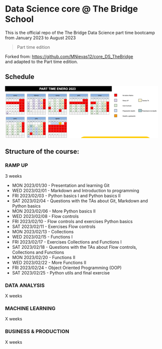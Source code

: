 # Data Science core @ The Bridge School

This is the official repo of the The Bridge Data Science part time bootcamp from January 2023 to August 2023
> Part time edition

Forked from: https://github.com/MNievas12/core_DS_TheBridge  
and adapted to the Part time edition.

Schedule
--------------------------

![schedule](img/schedule-ds-pt-202301.png "Schedule")

Structure of the course:
------------------------  

### RAMP UP
3 weeks 

* MON 2023/01/30 - Presentation and learning Git
* WED 2023/02/01 - Markdown and Introduction to programming
* FRI 2023/02/03 - Python basics I and Python basics II
* SAT 2023/02/04 - Questions with the TAs about Git, Markdown and Python basics
* MON 2023/02/06 - More Python basics II
* WED 2023/02/08 - Flow controls
* FRI 2023/02/10 - Flow controls and exercises Python basics 
* SAT 2023/02/11 - Exercises Flow controls
* MON 2023/02/13 - Collections
* WED 2023/02/15 - Functions I
* FRI 2023/02/17 - Exercises Collections and Functions I
* SAT 2023/02/18 - Questions with the TAs about Flow controls, Collections and Functions
* MON 2023/02/20 - Functions II
* WED 2023/02/22 - More Functions II
* FRI 2023/02/24 - Object Oriented Programming (OOP)
* SAT 2023/02/25 - Python utils and final exercise

### DATA ANALYSIS
X weeks

### MACHINE LEARNING
X weeks 

### BUSINESS & PRODUCTION
X weeks 
